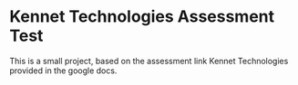 # Kennet Technologies Assessment Test

This is a small project, based on the assessment link Kennet Technologies provided in the google docs.
